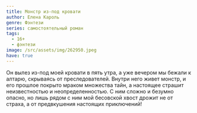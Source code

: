 ```yaml
---
title: Монстр из-под кровати
author: Елена Кароль
genre: Фэнтези
series: самостоятельный роман
tags:
  - 16+
  - фэнтези
image: /src/assets/img/262950.jpeg
have: true
---
```

Он вылез из-под моей кровати в пять утра, а уже вечером мы бежали к алтарю, скрываясь от преследователей. Внутри него живет монстр, и его прошлое покрыто мраком множества тайн, а настоящее страшит неизвестностью и неопределенностью. С ним сложно и безумно опасно, но лишь рядом с ним мой бесовской хвост дрожит не от страха, а от предвкушения настоящих приключений!
